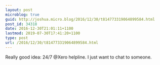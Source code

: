 ```yaml
---
layout: post
microblog: true
guid: http://joshua.micro.blog/2016/12/30/t814773319064899584.html
post_id: 34318
date: 2016-12-30T21:01:11+1100
lastmod: 2019-07-30T17:41:20+1100
type: post
url: /2016/12/30/t814773319064899584.html
---
```

Really good idea: 24/7 @Xero helpline. I just want to chat to someone.
